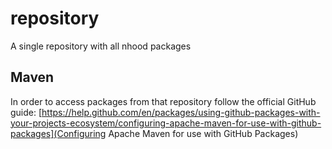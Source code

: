 # repository
A single repository with all nhood packages

## Maven
In order to access packages from that repository follow the official GitHub guide:
[https://help.github.com/en/packages/using-github-packages-with-your-projects-ecosystem/configuring-apache-maven-for-use-with-github-packages](Configuring Apache Maven for use with GitHub Packages)
